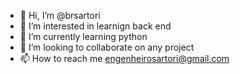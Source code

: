 - 👋 Hi, I’m @brsartori
- 👀 I’m interested in learnign back end
- 🌱 I’m currently learning python 
- 💞️ I’m looking to collaborate on any project
- 📫 How to reach me engenheirosartori@gmail.com

<!---
brsartori/brsartori is a ✨ special ✨ repository because its `README.md` (this file) appears on your GitHub profile.
You can click the Preview link to take a look at your changes.
--->
